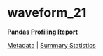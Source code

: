 # waveform_21

[**Pandas Profiling Report**](https://epistasislab.github.io/pmlb/profile/waveform_21.html)

[Metadata](metadata.yaml) | [Summary Statistics](summary_stats.tsv)

